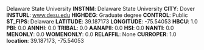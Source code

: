 
Delaware State University
**INSTNM**: Delaware State University 
**CITY**: Dover 
**INSTURL**: www.desu.edu 
**HIGHDEG**: Graduate degree 
**CONTROL**: Public 
**ST_FIPS**: Delaware 
**LATITUDE**: 39.187173 
**LONGITUDE**: -75.54053 
**HBCU**: 1.0 
**PBI**: 0.0 
**ANNHI**: 0.0 
**TRIBAL**: 0.0 
**AANAPII**: 0.0 
**HSI**: 0.0 
**NANTI**: 0.0 
**MENONLY**: 0.0 
**WOMENONLY**: 0.0 
**RELAFFIL**: None 
**CURROPER**: 1.0 
**location**: 39.187173, -75.54053 